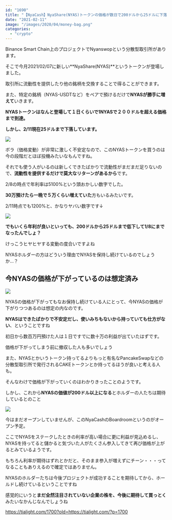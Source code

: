 ```yaml
---
id: "1690"
title: "【NyaCash】NyaShare(NYAS)トークンの価格が数日で200ドルから25ドルに下落"
date: "2021-02-11"
image: "/images/2020/04/money-bag.png"
categories: 
  - "crypto"
---
```


Binance Smart Chain上のプロジェクトでNyanswopという分散型取引所があります。

そこで今月2021/02/07に新しい**NyaShare(NYAS)**というトークンが登場しました。

取引所に流動性を提供したり他の銘柄を交換することで得ることができます。

また、特定の銘柄（NYAS-USDTなど）をペアで預けるだけで**NYASが勝手に増えて**いきます。

**NYASトークンはなんと登場して１日くらいで1NYASで２００ドルを超える価格まで到達。**

**しかし、2/11現在25ドルまで下落しています。**

![](https://i.gyazo.com/b1d4454c2f1e3606b8b62d38b416f960.png)

ボラ（価格変動）が非常に激しく不安定なので、このNYASトークンを買うのは今の段階だとほぼ投機みたいなもんですね。

それでも使う人がいるのは新しくできたばかりで流動性がまだまだ足りないので、**流動性を提供するだけで莫大なリターンがあるから**です。

2/8の時点で年利率は5100%という頭おかしい数字でした。

**30万預けたら一晩で５万くらい増えていた**方もいるみたいです。

2/11時点でも1200%と、かなりヤバい数字です↓

![](https://i.gyazo.com/f264e03feba118bfe806488543affb5a.png)

**でもいくら年利が良いといっても、200ドルから25ドルまで低下して1/8にまでなったんでしょ？**

けっこうヒヤヒヤする変動の度合いですよね

NYASホルダーの方はどういう理由でNYASを保持し続けているのでしょうか...？

## 今NYASの価格が下がっているのは想定済み

![](../../assets/images/2021/02/increase_money.jpg)

NYASの価格が下がってもなお保持し続けている人にとって、今NYASの価格が下がりつつあるのは想定の内なのです。

**NYASはできたばかりで不安定だし、使いみちもないから持っていても仕方がない**、ということですね

初日から数百万円預けた人は１日ですでに数十万の利益が出ていたはずです。

価格が下がってしまう前に撤収した人も多いでしょう

また、NYASとかいうトークン持ってるよりもっと有名なPancakeSwapなどの分散型取引所で発行されるCAKEトークンとか持ってるほうが良いと考える人も。

そんなわけで価格が下がっていくのはわかりきったことのようです。

しかし、これから**NYASの価値が200ドル以上になる**とホルダーの人たちは期待しているとのこと

![](https://i.gyazo.com/ccf5d612dadb366237f89ba95312aa96.png)

今はまだオープンしていませんが、このNyaCashのBoardroomというのがオープン予定。

ここでNYASをステークしたときの利率が高い場合に更に利益が見込めるし、NYASを持ってると儲かると気づいた人がたくさん参入してきて再び価格が上がるとみているようです。

もちろん利率が期待はずれとかだと、そのまま参入が増えずにチーン・・・ってなることもありえるので確定ではありません。

NYASのホルダーたちは今後プロジェクトが成功することを期待してから、ホールドし続けているということですね

感覚的にいうと**まだ全然注目されていない企業の株を、今後に期待して買っとく**みたいなかんじなんでしょうね

https://tialight.com/1700?old=https://tialight.com/?p=1700
